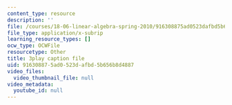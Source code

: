 ```yaml
---
content_type: resource
description: ''
file: /courses/18-06-linear-algebra-spring-2010/916308875ad0523dafbd5b656b8d4887_QVKj3LADCnA.vtt
file_type: application/x-subrip
learning_resource_types: []
ocw_type: OCWFile
resourcetype: Other
title: 3play caption file
uid: 91630887-5ad0-523d-afbd-5b656b8d4887
video_files:
  video_thumbnail_file: null
video_metadata:
  youtube_id: null
---
```

